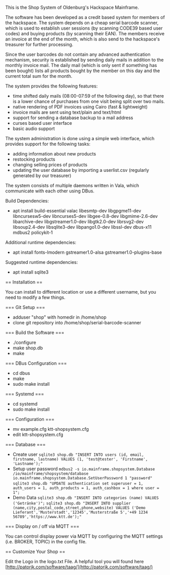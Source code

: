 This is the Shop System of Oldenburg's Hackspace Mainframe.

The software has been developed as a credit based system for members of the
hackspace. The system depends on a cheap serial barcode scanner, which is used
to establish user sessions (by scanning CODE39 based user codes) and buying
products (by scanning their EAN). The members receive an invoice at the end of
the month, which is also send to the hackspace's treasurer for further processing.

Since the user barcodes do not contain any advanced authentication mechanism,
security is established by sending daily mails in addition to the monthly
invoice mail. The daily mail (which is only sent if something has been bought)
lists all products bought by the member on this day and the current total sum
for the month.

The system provides the following features:
 * time shifted daily mails (08:00-07:59 of the following day), so that there
   is a lower chance of purchases from one visit being split over two mails.
 * native rendering of PDF invoices using Cairo (fast & lightweight)
 * invoice mails are sent using text/plain and text/html
 * support for sending a database backup to a mail address
 * curses based user interface
 * basic audio support

The system administration is done using a simple web interface, which provides
support for the following tasks:
 * adding information about new products
 * restocking products
 * changing selling prices of products
 * updating the user database by importing a userlist.csv
   (regularly generated by our treasurer)

The system consists of multiple daemons written in Vala, which communicate
with each other using DBus.

Build Dependencies:
 * apt install build-essential valac libesmtp-dev libgpgme11-dev libncursesw5-dev libncurses5-dev libgee-0.8-dev libgmime-2.6-dev libarchive-dev libgstreamer1.0-dev libgtk2.0-dev librsvg2-dev libsoup2.4-dev libsqlite3-dev libpango1.0-dev libssl-dev dbus-x11 mdbus2 policykit-1

Additional runtime dependencies:
 * apt install fonts-lmodern gstreamer1.0-alsa gstreamer1.0-plugins-base

Suggested runtime dependencies:
 * apt install sqlite3

== Installation ==

You can install to different location or use a different username,
but you need to modify a few things.

=== Git Setup ===

 * adduser "shop" with homedir in /home/shop
 * clone git repository into /home/shop/serial-barcode-scanner

=== Build the Software ===

 * ./configure
 * make shop.db
 * make

=== DBus Configuration ===

 * cd dbus
 * make
 * sudo make install

=== Systemd ===

 * cd systemd
 * sudo make install

=== Configuration ===

 * mv example.cfg ktt-shopsystem.cfg
 * edit ktt-shopsystem.cfg

=== Database ===

 * Create user
  `sqlite3 shop.db "INSERT INTO users (id, email, firstname, lastname) VALUES (1, 'test@tester', 'Firstname', 'Lastname');"`
 * Setup user password
  `mdbus2 -s io.mainframe.shopsystem.Database /io/mainframe/shopsystem/database io.mainframe.shopsystem.Database.SetUserPassword 1 "password"`
  `sqlite3 shop.db "UPDATE authentication set superuser = 1, auth_users = 1, auth_products = 1, auth_cashbox = 1 where user = 1";`
 * Demo Data
  `sqlite3 shop.db "INSERT INTO categories (name) VALUES ('Getränke')";`
  `sqlite3 shop.db "INSERT INTO supplier (name,city,postal_code,street,phone,website) VALUES ('Demo Lieferant','Musterstadt','12345','Musterstraße 5','+49 1234 56789','https://www.ktt.de');"`

=== Display on / off via MQTT ===

You can control display power via MQTT by configuring the MQTT settings (i.e. BROKER, TOPIC) in the config file.

== Customize Your Shop ==

Edit the Logo in the logo.txt File.
A helpful tool you will found here [http://patorjk.com/software/taag/](http://patorjk.com/software/taag/)
